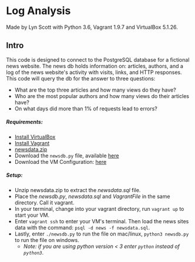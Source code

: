 # Log Analysis 
Made by Lyn Scott with Python 3.6, Vagrant 1.9.7 and VirtualBox 5.1.26.

## Intro
This code is designed to connect to the PostgreSQL database for a fictional news website. 
The news db holds information on: articles, authors, and a log of the news website's activity with visits, links, and HTTP responses.
This code will query the db for the answer to three questions:
- What are the top three articles and how many views do they have?
- Who are the most popular authors and how many views do their articles have?
- On what days did more than 1% of requests lead to errors?

##### Requirements:

  - [Install VirtualBox](https://www.virtualbox.org/wiki/Downloads)
  - [Install Vagrant](https://www.vagrantup.com/downloads.html)
  - [newsdata.zip](https://d17h27t6h515a5.cloudfront.net/topher/2016/August/57b5f748_newsdata/newsdata.zip)
  - Download the `newsdb.py` file, available [here](https://github.com/lynscott/Log-Analysis/blob/master/news/newsdb.py)
  - Download the VM Configuration: [here](https://github.com/lynscott/Log-Analysis/blob/master/news/VagrantFile)
  
##### Setup:
  - Unzip newsdata.zip to extract the _newsdata.sql_ file. 
  - Place the _newsdb.py_, _newsdata.sql_ and _VagrantFile_ in the same directory. Call it vagrant.
  - In your terminal, change into your vagrant directory, run `vagrant up` to start your VM.
  - Enter `vagrant ssh` to enter your VM's terminal. Then load the news sites data with the command: `psql -d news -f newsdata.sql`.
  - Lastly, enter `./newsdb.py` to run the file on mac/linux, `python3 newsdb.py` to run the file on windows.
    - _Note: if you are using python version < 3 enter `python` instead of `python3`_. 
 
